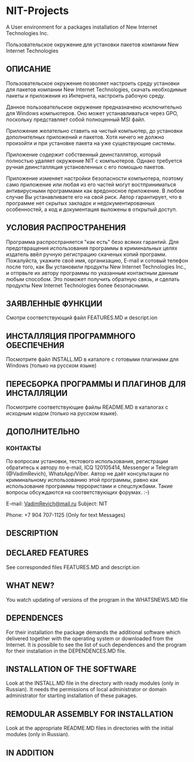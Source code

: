 # NIT-Projects

A User environment for a packages installation of New Internet Technologies Inc.

Пользовательское окружение для установки пакетов компании New Internet Technologies

## ОПИСАНИЕ

Пользовательское окружение позволяет настроить среду установки для пакетов компании New Internet Technologies, скачать необходимые пакеты и приложения из Интернета, настроить рабочую среду.

Данное пользовательское окружение предназначено исключительно для Windows компьютеров. Оно может устанавливаться через GPO, поскольку представляет собой полноценный MSI файл.

Приложение желательно ставить на чистый компьютер, до установки дополнителных приложений и пакетов. Хотя ничего не должно произойти и при установке пакета на уже существующие системы.

Приложение содержит собственный деинсталлятор, который полностью удаляет окружение NIT с компьютеров. Однако требуется ручная деинсталляция установленных с его помощью пакетов.

Приложение изменяет настройки безопасности компьютера, поэтому само приложение или любая из его частей могут востприниматься антивирусными программами как вредоносное приложение. В любом случае Вы устанавливаете его на свой риск. Автор гарантирует, что в программе нет скрытых закладок и недокументированных особенностей, а код и документация выложены в открытый доступ.

## УСЛОВИЯ РАСПРОСТРАНЕНИЯ

Программа распространяется "как есть" безо всяких гарантий. Для предотвращения использования программы в криминальных целях издатель ввёл ручную регистрацию скаченых копий программ. Пожалуйста, укажите своё имя, организацию, E-mail и сотовый телефон после того, как Вы установили продукты New Internet Technologies Inc., и отпрвьте их автору программы по указанным контактным данным любым способом. Это поможет получить обратную связь, и сделать продукты New Internet Technologies более безопасными.

## ЗАЯВЛЕННЫЕ ФУНКЦИИ

Смотри соответствующий файл FEATURES.MD и descript.ion

## ИНСТАЛЛЯЦИЯ ПРОГРАММНОГО ОБЕСПЕЧЕНИЯ

Посмотрите файл INSTALL.MD в каталоге с готовыми плагинами для Windows
(только на русском языке)

## ПЕРЕСБОРКА ПРОГРАММЫ И ПЛАГИНОВ ДЛЯ ИНСТАЛЛЯЦИИ

Посмотрите соответствующие файлы README.MD в каталогах с исходным кодом
(только на русском языке).

## ДОПОЛНИТЕЛЬНО

### КОНТАКТЫ

По вопросам установки, тестового использования, регистрации обратитесь к автору по e-mail, ICQ 120105414, Messenger и Telegram (@VadimRevich), WhatsApp/Viber. Автор не даёт консультации по криминальному использованию этой программы, равно как использование программы террористами и спецслужбами. Такие вопросы обсуждаются
на соответствующих форумах. :-)

E-mail: VadimRevich@mail.ru Subject: NIT

Phone: +7 904 707-1125 (Only for text Messages)

## DESCRIPTION


## DECLARED FEATURES

See corresponded files FEATURES.MD and descript.ion

## WHAT NEW?

You watch updating of versions of the program in the WHATSNEWS.MD file

## DEPENDENCES

For their installation the package demands the additional software which
delivered together with the operating system or downloaded from the
Internet. It is possible to see the list of such dependences and the
program for their installation in the DEPENDENCES.MD file.

## INSTALLATION OF THE SOFTWARE

Look at the INSTALL.MD file in the directory with ready modules (only in
Russian). It needs the permissions of local administrator or domain
administrator for starting installation of these pakages.

## REMODULAR ASSEMBLY FOR INSTALLATION

Look at the appropriate README.MD files in directories with the initial
modules (only in Russian).

## IN ADDITION

